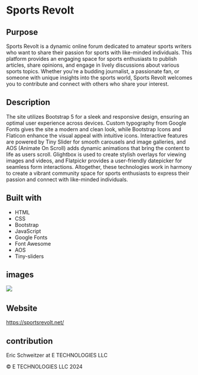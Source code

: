 # Sports Revolt

## Purpose
Sports Revolt is a dynamic online forum dedicated to amateur sports writers who want to share their passion for sports with like-minded individuals. This platform provides an engaging space for sports enthusiasts to publish articles, share opinions, and engage in lively discussions about various sports topics. Whether you're a budding journalist, a passionate fan, or someone with unique insights into the sports world, Sports Revolt welcomes you to contribute and connect with others who share your interest.


## Description
 The site utilizes Bootstrap 5 for a sleek and responsive design, ensuring an optimal user experience across devices. Custom typography from Google Fonts gives the site a modern and clean look, while Bootstrap Icons and Flaticon enhance the visual appeal with intuitive icons. Interactive features are powered by Tiny Slider for smooth carousels and image galleries, and AOS (Animate On Scroll) adds dynamic animations that bring the content to life as users scroll. Glightbox is used to create stylish overlays for viewing images and videos, and Flatpickr provides a user-friendly datepicker for seamless form interactions. Altogether, these technologies work in harmony to create a vibrant community space for sports enthusiasts to express their passion and connect with like-minded individuals.


## Built with

* HTML
* CSS
* Bootstrap
* JavaScript
* Google Fonts
* Font Awesome
* AOS
* Tiny-sliders



## images

![](/img)
![]()
![]()
![]()
![]()


## Website 
https://sportsrevolt.net/ 

## contribution
Eric Schweitzer at E TECHNOLOGIES LLC

&copy; E TECHNOLOGIES LLC 2024

<!-- images bball 5 base 4 foot 4 more 9 -->
<!-- TO DO  -->

<!-- read readme and delet things that arent used  -->
<!-- tranfer footer from index to all other pages after copyright is removed -->
<!-- leave a commnent section see if it will work -->
<!-- use side sections for links to bball/baseball reference and other useful sites education is important and links to resources-->
<!-- buy template https://untree.co/license/  as long as comments and forms work -->
<!-- tips on how to write your own artcle -->
<!-- changing categories section in sports pages to sources for info like bballreference -->


<!--  -->
<!--  -->
<!--  -->

<!-- THINGS TO THINK ABOUT -->

<!--  need to think of clever way to get writers/and how to make site different-->
<!--  ask tiktokers to write something, pitch it as a way to get discovered and grow their brand-->


<!-- aos animations******************************************* -->

<!-- Fade Animations:
fade-up
fade-down
fade-left
fade-right
fade
Flip Animations:
flip-left
flip-right
flip-up
flip-down
Slide Animations:
slide-up
slide-down
slide-left
slide-right
Zoom Animations:
zoom-in
zoom-out
Other Animations:
rotate-left
rotate-right -->


<!-- MY ARTICLES -->
<!-- bronny -->
<!-- young fans ruining sports -->
  <!--no research, they believe everything, they think mvps should be on bad teams, winning doesnt matter, potential > production (kyrie)   -->
<!-- if this was kobe in the olympics people would say "hes playing against amatures" te double standard, see if I can trick tiktokers and put into th article -->
<!-- ask friends to write articles about their sport -->
<!-- none of these cowards can take critiizim or facts, they block anyone that has facts to bak them up. youe give a fact that proves them wron and they run away. just like todays players. big pussies  -->



<!-- NEED TO REMEMBER -->
<!--  work on header...header done for now****** footer on home page then transfer-->
<!--  -->
<!--  -->
<!--  -->
<!--  -->


<!-- Icon attribute already added to terms page -->
 <!-- <a href="https://www.freepik.com/icon/american-football_2700012#fromView=search&page=1&position=35&uuid=0f39eed9-6439-42a6-83fa-d51d04fe93ed">Icon by Freepik</a>  
<a href="https://www.freepik.com/search">Icon by Freepik</a> 
 Image by <a href="https://pixabay.com/users/katehonish-54094/?utm_source=link-attribution&utm_medium=referral&utm_campaign=image&utm_content=183266">Kate Honish</a> from <a href="https://pixabay.com//?utm_source=link-attribution&utm_medium=referral&utm_campaign=image&utm_content=183266">Pixabay</a> 
 Image by <a href="https://pixabay.com/users/pexels-2286921/?utm_source=link-attribution&utm_medium=referral&utm_campaign=image&utm_content=1846039">Pexels</a> from <a href="https://pixabay.com//?utm_source=link-attribution&utm_medium=referral&utm_campaign=image&utm_content=1846039">Pixabay</a> 
 Image by <a href="https://pixabay.com/users/eileenploh-20250/?utm_source=link-attribution&utm_medium=referral&utm_campaign=image&utm_content=78394">eileenploh</a> from <a href="https://pixabay.com//?utm_source=link-attribution&utm_medium=referral&utm_campaign=image&utm_content=78394">Pixabay</a>  -->
 <!-- <a href="https://www.freepik.com/free-photo/horizontal-shot-crowded-yankee-baseball-stadium-players-field_10860215.htm#fromView=search&page=1&position=23&uuid=d2bdb9e7-0922-4a31-96c8-5ed373ca0221">Image by wirestock on Freepik</a>
 <a href="https://www.freepik.com/free-photo/overhead-shot-people-basketball-court-park_9283225.htm#fromView=search&page=1&position=6&uuid=f677a51b-dcd2-4797-aeb2-6e61ff9d210a">Image by wirestock on Freepik</a>
 <a href="https://www.freepik.com/free-photo/black-man-doing-sports-playing-basketball-sunrise-silhouette_9653925.htm#fromView=search&page=1&position=9&uuid=f677a51b-dcd2-4797-aeb2-6e61ff9d210a">Image by marymarkevich on Freepik</a> -->



<!-- Yes, there are several options to obtain articles for your website without paying for them. Here are a few:
Public Domain Articles
Public Domain Sherpa: Offers a wide range of public domain articles.
Public Domain 4U: Provides articles, ebooks, and other content in the public domain.
Creative Commons Licensed Articles
Medium: Many authors share their articles under Creative Commons licenses.
HubPages: Articles are published under Creative Commons licenses.
EzineArticles: Allows you to republish articles with proper attribution.
Guest Blogging
Invite experts in your niche to write guest posts for your website.
Offer exposure and backlinks in exchange for their content.
Open-Source Article Directories
ArticleSphere: Offers a wide range of articles under Creative Commons licenses.
GoArticles: Provides articles that can be republished with proper attribution.
Content Sharing Platforms
Quora: Allows you to republish answers (with proper attribution) as articles.
LinkedIn Pulse: Publishes articles under Creative Commons licenses. -->


<!-- Here are some sites that offer sports articles under Creative Commons licenses or public domain:
Sports Article Directories
EzineArticles (Sports category): Offers a wide range of sports articles.(xouldnt find site)
ArticleSphere (Sports category): Provides sports articles under Creative Commons licenses.(couldnt find)
GoArticles (Sports category): Offers sports articles that can be republished with proper attribution.
Sports Articles on Medium: Many authors share sports articles under Creative Commons licenses.

Sports News Sites with CC-Licensed Content
Bleacher Report's CC-licensed articles: Select articles are available under Creative Commons licenses.
SB Nation's CC-licensed articles: Some articles are published under Creative Commons licenses.
Public Domain Sports Articles
Public Domain Sherpa (Sports category): Offers a limited selection of public domain sports articles.
Public Domain 4U (Sports category): Provides a few public domain sports articles.
Sports Blogs and Websites with Guest Blogging Opportunities
Sports Blog Nation: Allows guest posting opportunities for sports bloggers.
The Sports Daily: Accepts guest posts from sports writers. -->


<!-- That's correct! When using articles from these sites, make sure to:
Verify the license: Check the article's license terms to ensure it allows for republication. Common licenses include Creative Commons Attribution (CC BY) or Creative Commons Attribution-ShareAlike (CC BY-SA).
Give proper attribution: Credit the original author and source, as required by the license. This typically includes:
Author's name
Article title
Original publication date
Link to the original article (if applicable)
Comply with license conditions: If the license requires, you may need to:
Share your own content under the same license (CC BY-SA)
Not use the article for commercial purposes (check the license for restrictions)
By following these steps, you can use articles from these sites on your website for free, while also respecting the original authors' rights and contributions.
Remember to always review the license terms and conditions for each article to ensure you're meeting the requirements. -->


<!-- messaged SBnation 7-29 through there site  -->
<!-- https://www.articlecity.com/blog/category/articles/recreation_and_sports/  -->
<!-- maybe have AI write some articles with my prompts  -->